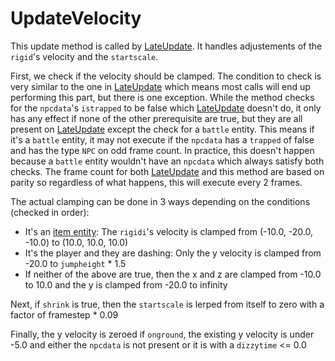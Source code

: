 # UpdateVelocity
This update method is called by [LateUpdate](Unity%20events/LateUpdate.md). It handles adjustements of the `rigid`'s velocity and the `startscale`.

First, we check if the velocity should be clamped. The condition to check is very similar to the one in [LateUpdate](Unity%20events/LateUpdate.md) which means most calls will end up performing this part, but there is one exception. While the method checks for the `npcdata`'s `istrapped` to be false which [LateUpdate](Unity%20events/LateUpdate.md) doesn't do, it only has any effect if none of the other prerequisite are true, but they are all present on [LateUpdate](Unity%20events/LateUpdate.md) except the check for a `battle` entity. This means if it's a `battle` entity, it may not execute if the `npcdata` has a `trapped` of false and has the type `NPC` on odd frame count. In practice, this doesn't happen because a `battle` entity wouldn't have an `npcdata` which always satisfy both checks. The frame count for both [LateUpdate](Unity%20events/LateUpdate.md) and this method are based on parity so regardless of what happens, this will execute every 2 frames.

The actual clamping can be done in 3 ways depending on the conditions (checked in order):

* It's an [item entity](../Item%20entity.md): The `rigidi`'s velocity is clamped from (-10.0, -20.0, -10.0) to (10.0, 10.0, 10.0)
* It's the player and they are dashing: Only the y velocity is clamped from -20.0 to `jumpheight` * 1.5
* If neither of the above are true, then the x and z are clamped from -10.0 to 10.0 and the y is clamped from -20.0 to infinity

Next, if `shrink` is true, then the `startscale` is lerped from itself to zero with a factor of framestep * 0.09

Finally, the y velocity is zeroed if `onground`, the existing y velocity is under -5.0 and either the `npcdata` is not present or it is with a `dizzytime` \<= 0.0

